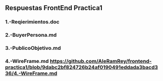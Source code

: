 ## Respuestas FrontEnd Practica1

### 1.-Reqierimientos.doc 
### 2.-BuyerPersona.md
### 3.-PublicoObjetivo.md
### 4.-WireFrame.md           https://github.com/AleRamRey/frontend-practica1/blob/9dabc2bf824726b24af0190491eddada3bacd336/4.-WireFrame.md 
